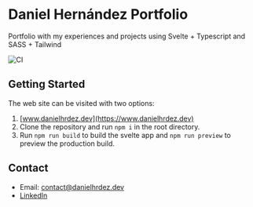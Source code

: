 # Daniel Hernández Portfolio

Portfolio with my experiences and projects using Svelte + Typescript and SASS + Tailwind

![CI](https://github.com/DanielHrdez/portfolio/actions/workflows/ci.yml/badge.svg)

## Getting Started

The web site can be visited with two options:
  
1. [www.danielhrdez.dev](https://www.danielhrdez.dev)
2. Clone the repository and run `npm i` in the root directory.
3. Run `npm run build` to build the svelte app and `npm run preview` to preview the production build. 

## Contact

- Email: contact@danielhrdez.dev
- [LinkedIn](https://www.linkedin.com/in/danihrdez/)
